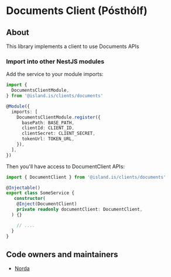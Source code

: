 <!-- gitbook-navigation: "Documents" -->

# Documents Client (Pósthólf)

## About

This library implements a client to use Documents APIs

### Import into other NestJS modules

Add the service to your module imports:

```typescript
import {
  DocumentsClientModule,
} from '@island.is/clients/documents'

@Module({
  imports: [
    DocumentsClientModule.register({
      basePath: BASE_PATH,
      clientId: CLIENT_ID,
      clientSecret: CLIENT_SECRET,
      tokenUrl: TOKEN_URL,
    }),
  ],
})

```

Then you'll have access to DocumentClient APIs:

```typescript
import { DocumentClient } from '@island.is/clients/documents'

@Injectable()
export class SomeService {
   constructor(
    @Inject(DocumentClient)
    private readonly documentClient: DocumentClient,
  ) {}

    // ....
  }
}
```

## Code owners and maintainers

- [Norda](https://github.com/orgs/island-is/teams/norda/members)
